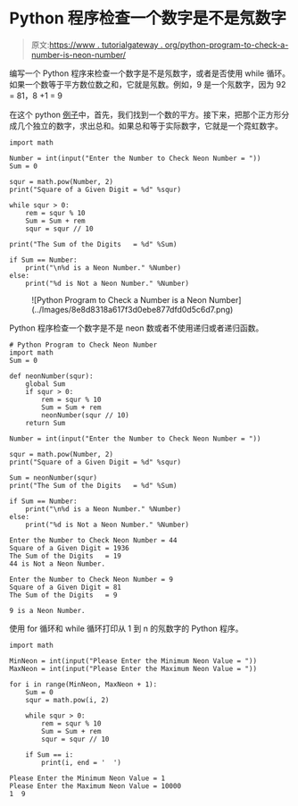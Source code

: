 # Python 程序检查一个数字是不是氖数字

> 原文:[https://www . tutorialgateway . org/python-program-to-check-a-number-is-neon-number/](https://www.tutorialgateway.org/python-program-to-check-a-number-is-a-neon-number/)

编写一个 Python 程序来检查一个数字是不是氖数字，或者是否使用 while 循环。如果一个数等于平方数位数之和，它就是氖数。例如，9 是一个氖数字，因为 92 = 81，8 +1 = 9

在这个 python [例子](https://www.tutorialgateway.org/python-programming-examples/)中，首先，我们找到一个数的平方。接下来，把那个正方形分成几个独立的数字，求出总和。如果总和等于实际数字，它就是一个霓虹数字。

```
import math

Number = int(input("Enter the Number to Check Neon Number = "))
Sum = 0

squr = math.pow(Number, 2)
print("Square of a Given Digit = %d" %squr)

while squr > 0:
    rem = squr % 10
    Sum = Sum + rem
    squr = squr // 10

print("The Sum of the Digits   = %d" %Sum)

if Sum == Number:
    print("\n%d is a Neon Number." %Number)
else:
    print("%d is Not a Neon Number." %Number)
```

<figure class="wp-block-image size-large">![Python Program to Check a Number is a Neon Number](../Images/8e8d8318a617f3d0ebe877dfd0d5c6d7.png)</figure>

Python 程序检查一个数字是不是 neon 数或者不使用递归或者递归函数。

```
# Python Program to Check Neon Number
import math
Sum = 0

def neonNumber(squr):
    global Sum
    if squr > 0:
        rem = squr % 10
        Sum = Sum + rem
        neonNumber(squr // 10)
    return Sum

Number = int(input("Enter the Number to Check Neon Number = "))

squr = math.pow(Number, 2)
print("Square of a Given Digit = %d" %squr)

Sum = neonNumber(squr)
print("The Sum of the Digits   = %d" %Sum)

if Sum == Number:
    print("\n%d is a Neon Number." %Number)
else:
    print("%d is Not a Neon Number." %Number)
```

```
Enter the Number to Check Neon Number = 44
Square of a Given Digit = 1936
The Sum of the Digits   = 19
44 is Not a Neon Number.

Enter the Number to Check Neon Number = 9
Square of a Given Digit = 81
The Sum of the Digits   = 9

9 is a Neon Number.
```

使用 for 循环和 while 循环打印从 1 到 n 的氖数字的 Python 程序。

```
import math

MinNeon = int(input("Please Enter the Minimum Neon Value = "))
MaxNeon = int(input("Please Enter the Maximum Neon Value = "))

for i in range(MinNeon, MaxNeon + 1):
    Sum = 0
    squr = math.pow(i, 2)

    while squr > 0:
        rem = squr % 10
        Sum = Sum + rem
        squr = squr // 10

    if Sum == i:
        print(i, end = '  ')
```

```
Please Enter the Minimum Neon Value = 1
Please Enter the Maximum Neon Value = 10000
1  9 
```